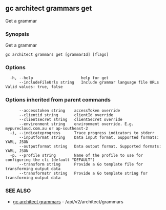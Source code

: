 ## gc architect grammars get

Get a grammar

### Synopsis

Get a grammar

```
gc architect grammars get [grammarId] [flags]
```

### Options

```
  -h, --help                     help for get
      --includeFileUrls string   Include grammar language file URLs Valid values: true, false
```

### Options inherited from parent commands

```
      --accesstoken string    accessToken override
      --clientid string       clientId override
      --clientsecret string   clientSecret override
      --environment string    environment override. E.g. mypurecloud.com.au or ap-southeast-2
  -i, --indicateprogress      Trace progress indicators to stderr
      --inputformat string    Data input format. Supported formats: YAML, JSON
      --outputformat string   Data output format. Supported formats: YAML, JSON
  -p, --profile string        Name of the profile to use for configuring the cli (default "DEFAULT")
      --transform string      Provide a Go template file for transforming output data
      --transformstr string   Provide a Go template string for transforming output data
```

### SEE ALSO

* [gc architect grammars](gc_architect_grammars.html)	 - /api/v2/architect/grammars


